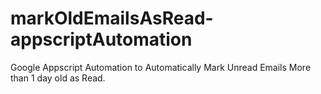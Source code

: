 # markOldEmailsAsRead-appscriptAutomation
Google Appscript Automation to Automatically Mark Unread Emails More than 1 day old as Read.
